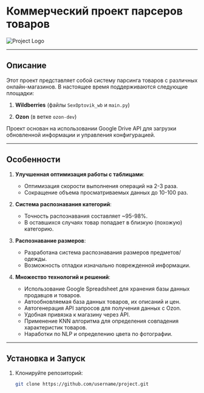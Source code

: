 # Коммерческий проект парсеров товаров

![Project Logo](logo.png)

---

## Описание

Этот проект представляет собой систему парсинга товаров с различных онлайн-магазинов. В настоящее время поддерживаются следующие площадки:

1. **Wildberries** (файлы `SexOptovik_wb` и `main.py`)

2. **Ozon** (в ветке `ozon-dev`)

Проект основан на использовании Google Drive API для загрузки обновленной информации и управления конфигурацией.

---

## Особенности

1. **Улучшенная оптимизация работы с таблицами**:

   - Оптимизация скорости выполнения операций на 2-3 раза.
   - Сокращение объема просматриваемых данных до 10-100 раз.

2. **Система распознавания категорий**:

   - Точность распознавания составляет ~95-98%.
   - В оставшихся случаях товар попадает в близкую (похожую) категорию.

3. **Распознавание размеров**:

   - Разработана система распознавания размеров предметов/одежды.
   - Возможность отладки изначально поврежденной информации.

4. **Множество технологий и решений**:

   - Использование Google Spreadsheet для хранения базы данных продавцов и товаров.
   - Автообновляемая база данных товаров, их описаний и цен.
   - Автогенерация API запросов для получения данных с Ozon.
   - Удобная привязка к магазину через API.
   - Применение KNN алгоритма для определения совпадения характеристик товаров.
   - Наработки по NLP и определению цвета по фотографии.

---

## Установка и Запуск

1. Клонируйте репозиторий:

   ```bash
   git clone https://github.com/username/project.git
